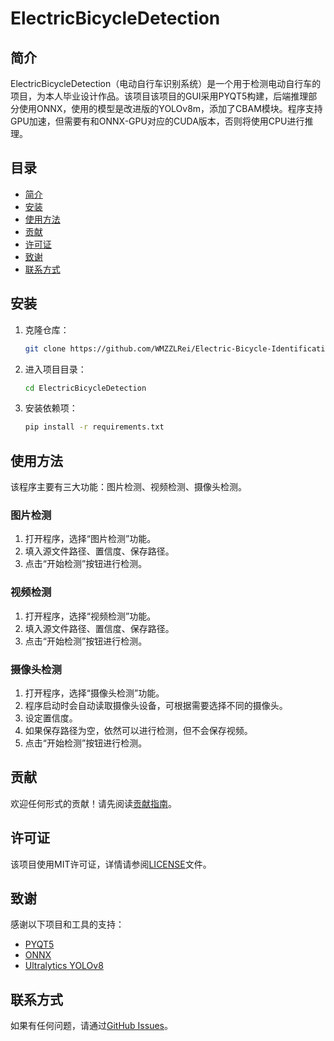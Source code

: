 # ElectricBicycleDetection

## 简介
ElectricBicycleDetection（电动自行车识别系统）是一个用于检测电动自行车的项目，为本人毕业设计作品。该项目该项目的GUI采用PYQT5构建，后端推理部分使用ONNX，使用的模型是改进版的YOLOv8m，添加了CBAM模块。程序支持GPU加速，但需要有和ONNX-GPU对应的CUDA版本，否则将使用CPU进行推理。

## 目录
- [简介](#简介)
- [安装](#安装)
- [使用方法](#使用方法)
- [贡献](#贡献)
- [许可证](#许可证)
- [致谢](#致谢)
- [联系方式](#联系方式)

## 安装
1. 克隆仓库：
    ```bash
    git clone https://github.com/WMZZLRei/Electric-Bicycle-Identification.git
    ```
2. 进入项目目录：
    ```bash
    cd ElectricBicycleDetection
    ```
3. 安装依赖项：
    ```bash
    pip install -r requirements.txt
    ```

## 使用方法
该程序主要有三大功能：图片检测、视频检测、摄像头检测。

### 图片检测
1. 打开程序，选择“图片检测”功能。
2. 填入源文件路径、置信度、保存路径。
3. 点击“开始检测”按钮进行检测。

### 视频检测
1. 打开程序，选择“视频检测”功能。
2. 填入源文件路径、置信度、保存路径。
3. 点击“开始检测”按钮进行检测。

### 摄像头检测
1. 打开程序，选择“摄像头检测”功能。
2. 程序启动时会自动读取摄像头设备，可根据需要选择不同的摄像头。
3. 设定置信度。
4. 如果保存路径为空，依然可以进行检测，但不会保存视频。
5. 点击“开始检测”按钮进行检测。

## 贡献
欢迎任何形式的贡献！请先阅读[贡献指南](CONTRIBUTING.md)。

## 许可证
该项目使用MIT许可证，详情请参阅[LICENSE](LICENSE)文件。

## 致谢
感谢以下项目和工具的支持：
- [PYQT5](https://riverbankcomputing.com/software/pyqt/intro)
- [ONNX](https://onnx.ai/)
- [Ultralytics YOLOv8](https://github.com/ultralytics/ultralytics)

## 联系方式
如果有任何问题，请通过[GitHub Issues](https://github.com/WMZZLRei/Electric-Bicycle-Identification/issues)。
